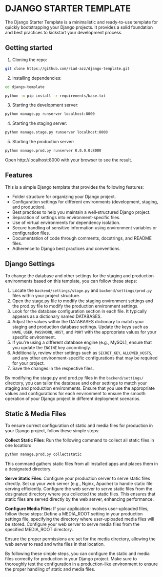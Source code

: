 # DJANGO STARTER TEMPLATE

The Django Starter Template is a minimalistic and ready-to-use template for quickly bootstrapping your Django projects.
It provides a solid foundation and best practices to kickstart your development process.

## Getting started

1. Cloning the repo:

```bash
git clone https://github.com/riad-azz/django-template.git
```

2. Installing dependencies:

```bash
cd django-template
```

```bash
python -m pip install -r requirements/base.txt
```

3. Starting the development server:

```bash
python manage.py runserver localhost:8000
```

4. Starting the staging server:

```bash
python manage.stage.py runserver localhost:8000
```

5. Starting the production server:

```bash
python manage.prod.py runserver 0.0.0.0:8000
```

Open http://localhost:8000 with your browser to see the result.

## Features

This is a simple Django template that provides the following features:

- Folder structure for organizing your Django project.
- Configuration settings for different environments (development, staging, and production).
- Best practices to help you maintain a well-structured Django project.
- Separation of settings into environment-specific files.
- Use of virtual environments for dependency isolation.
- Secure handling of sensitive information using environment variables or configuration files.
- Documentation of code through comments, docstrings, and README files.
- Adherence to Django best practices and conventions.

## Django Settings

To change the database and other settings for the staging and production environments based on this template, you can
follow these steps:

1. Locate the `backend/settings/stage.py` and `backend/settings/prod.py` files within your project structure.
2. Open the stage.py file to modify the staging environment settings and the prod.py file to modify the production
   environment settings.
3. Look for the database configuration section in each file. It typically appears as a dictionary named DATABASES.
4. Adjust the values within the DATABASES dictionary to match your staging and production database settings. Update the
   keys such as `NAME`, `USER`, `PASSWORD`, `HOST`, and `PORT` with the appropriate values for your specific
   environment.
5. If you're using a different database engine (e.g., MySQL), ensure that you update the `ENGINE` key accordingly.
6. Additionally, review other settings such as `SECRET_KEY`, `ALLOWED_HOSTS`, and any other environment-specific
   configurations that may be required for your project.
7. Save the changes in the respective files.

By modifying the stage.py and prod.py files in the `backend/settings/` directory, you can tailor the database and
other settings to match your staging and production environments. Ensure that you use the appropriate values and
configurations for each environment to ensure the smooth operation of your Django project in different deployment
scenarios.

## Static & Media Files

To ensure correct configuration of static and media files for production in your Django project, follow these simple
steps:

**Collect Static Files**: Run the following command to collect all static files in one location:

```bash
python manage.prod.py collectstatic
```

This command gathers static files from all installed apps and places them in a designated directory.

**Serve Static Files**: Configure your production server to serve static files directly. Set up your web server (e.g.,
   Nginx, Apache) to handle static file serving efficiently. Configure the web server to serve static files from the
   designated directory where you collected the static files. This ensures that static files are served directly by the
   web server, enhancing performance.

**Configure Media Files**: If your application involves user-uploaded files, follow these steps:
   Define a MEDIA_ROOT setting in your production settings file, specifying the directory where user-uploaded media
   files will be stored. Configure your web server to serve media files from the specified MEDIA_ROOT directory.

Ensure the proper permissions are set for the media directory, allowing the web server to read and write files in that
location.

By following these simple steps, you can configure the static and media files correctly for production in your Django
project. Make sure to thoroughly test the configuration in a production-like environment to ensure the proper handling
of static and media files.